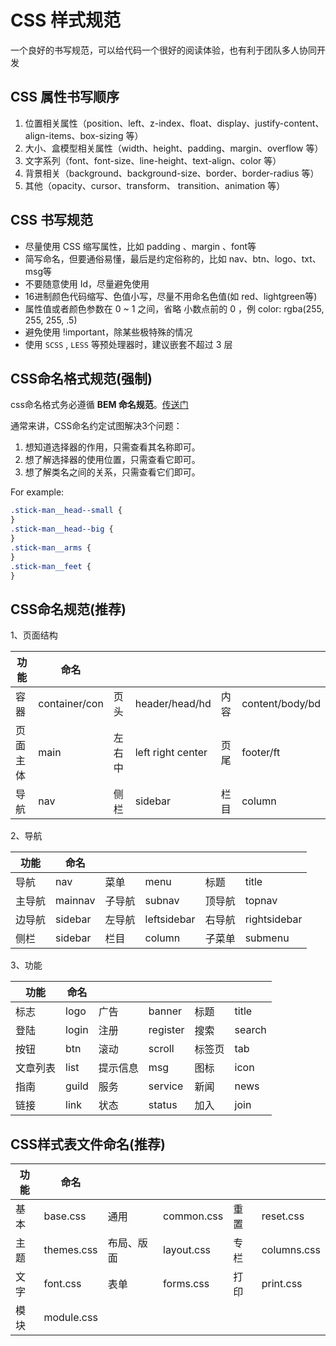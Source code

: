 # CSS 样式规范

一个良好的书写规范，可以给代码一个很好的阅读体验，也有利于团队多人协同开发

## CSS 属性书写顺序

1. 位置相关属性（position、left、z-index、float、display、justify-content、align-items、box-sizing 等）
2. 大小、盒模型相关属性（width、height、padding、margin、overflow 等）
3. 文字系列（font、font-size、line-height、text-align、color 等）
4. 背景相关（background、background-size、border、border-radius 等）
5. 其他（opacity、cursor、transform、 transition、animation 等）

## CSS 书写规范

- 尽量使用 CSS 缩写属性，比如 padding 、margin 、font等
- 简写命名，但要通俗易懂，最后是约定俗称的，比如 nav、btn、logo、txt、msg等
- 不要随意使用 Id，尽量避免使用
- 16进制颜色代码缩写、色值小写，尽量不用命名色值(如 red、lightgreen等)
- 属性值或者颜色参数在 0 ~ 1 之间，省略 小数点前的 0 ，例 color: rgba(255, 255, 255, .5)
- 避免使用 !important，除某些极特殊的情况
- 使用 `SCSS` , `LESS` 等预处理器时，建议嵌套不超过 3 层

## CSS命名格式规范(强制)

css命名格式务必遵循 **BEM 命名规范**。[传送门](http://blog.yangyong.io/2019/02/css/css%E5%91%BD%E5%90%8D%E8%A7%84%E8%8C%83/)

通常来讲，CSS命名约定试图解决3个问题：

1. 想知道选择器的作用，只需查看其名称即可。
2. 想了解选择器的使用位置，只需查看它即可。
3. 想了解类名之间的关系，只需查看它们即可。

For example:

```css
.stick-man__head--small {
}
.stick-man__head--big {
}
.stick-man__arms {
}
.stick-man__feet {
}
```

## CSS命名规范(推荐)

1、页面结构

| **功能** | **命名**      |        |                   |      |                 |
| -------- | ------------- | ------ | ----------------- | ---- | --------------- |
| 容器     | container/con | 页头   | header/head/hd    | 内容 | content/body/bd |
| 页面主体 | main          | 左右中 | left right center | 页尾 | footer/ft       |
| 导航     | nav           | 侧栏   | sidebar           | 栏目 | column          |

2、导航

| **功能** | **命名** |        |             |        |              |
| -------- | -------- | ------ | ----------- | ------ | ------------ |
| 导航     | nav      | 菜单   | menu        | 标题   | title        |
| 主导航   | mainnav  | 子导航 | subnav      | 顶导航 | topnav       |
| 边导航   | sidebar  | 左导航 | leftsidebar | 右导航 | rightsidebar |
| 侧栏     | sidebar  | 栏目   | column      | 子菜单 | submenu      |

3、功能

| **功能** | **命名** |          |          |        |        |
| -------- | -------- | -------- | -------- | ------ | ------ |
| 标志     | logo     | 广告     | banner   | 标题   | title  |
| 登陆     | login    | 注册     | register | 搜索   | search |
| 按钮     | btn      | 滚动     | scroll   | 标签页 | tab    |
| 文章列表 | list     | 提示信息 | msg      | 图标   | icon   |
| 指南     | guild    | 服务     | service  | 新闻   | news   |
| 链接     | link     | 状态     | status   | 加入   | join   |

## CSS样式表文件命名(推荐)

| **功能** | **命名**   |            |            |      |             |
| -------- | ---------- | ---------- | ---------- | ---- | ----------- |
| 基本     | base.css   | 通用       | common.css | 重置 | reset.css   |
| 主题     | themes.css | 布局、版面 | layout.css | 专栏 | columns.css |
| 文字     | font.css   | 表单       | forms.css  | 打印 | print.css   |
| 模块     | module.css |            |            |      |             |
